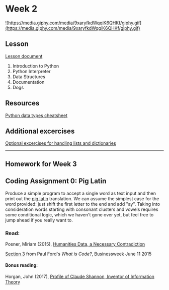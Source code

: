 # Week 2
![https://media.giphy.com/media/9xaryfkdWqqiK6QHKf/giphy.gif](https://media.giphy.com/media/9xaryfkdWqqiK6QHKf/giphy.gif)

## Lesson
[Lesson document](intro_python.md)
1. Introduction to Python 
2. Python Interpreter 
3. Data Structures
4. Documentation
5. Dogs

## Resources
[Python data types cheatsheet](types_cheatsheet.md)

## Additional excercises
[Optional excercises for handling lists and dictionaries](https://github.com/scholarslab/CodeLab/tree/master/Week02/ExtraExercises)

---
## Homework for Week 3

## Coding Assignment 0: Pig Latin
Produce a simple program to accept a single word as text input and then print out the [pig latin](https://en.wikipedia.org/wiki/Pig_Latin) translation. We can assume the simplest case for the word provided: just shift the first letter to the end and add "ay". Taking into consideration words starting with consonant clusters and vowels requires some conditional logic, which we haven't gone over yet, but feel free to jump ahead if you really want to.

### Read:
Posner, Miriam (2015),  [Humanities Data, a Necessary Contradiction ](http://miriamposner.com/blog/humanities-data-a-necessary-contradiction/)

[Section 3](https://www.bloomberg.com/graphics/2015-paul-ford-what-is-code/#why-are-programmers-so-intense-about-languages) from Paul Ford's *What is Code?*, Businessweek June 11 2015

#### Bonus reading:

Horgan, John (2017), [Profile of Claude Shannon, Inventor of Information Theory](https://blogs.scientificamerican.com/cross-check/profile-of-claude-shannon-inventor-of-information-theory/)

